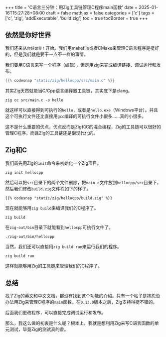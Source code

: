 +++
title = 'C语言三分钟：用Zig工具链管理C程序main函数'
date = 2025-01-16T15:27:28+08:00
draft = false
mathjax = false
categories = ['c']
tags = ['c', 'zig', 'addExecutable', 'build.zig']
toc = true
tocBorder = true
+++


## 依然是你好世界

我们还来从`你好世界！`开始。我们用makefile或者CMake来管理C语言程序是挺好的，但是我们就是要干一点不一样的事情。

我们要用C语言来写一个程序（编辑），但是用zig来完成编译链接、调试运行和发布。

```C
{{% codesnap "static/zig/hellocpp/src/main.c" %}}
```

其实Zig天然就能当C/Cpp语言编译器工具链，其实底下是clang。

```shell
zig cc src/main.c -o hello
```

就这样可以直接得到可执行的`hello`，或者是`hello.exe`（Windows平台）。并且这个可执行文件还比直接用`gcc`编译的可执行文件小很多……真的小很多。

这不是什么重要的优点，优点反而是Zig和C的混合编程，Zig的工具链可以很好的管理C程序，而且Zig的工具链还是很现代化的。


## Zig和C

我们首先用Zig的`init`命令来初始化一个Zig项目。

```shell
zig init hellocpp
```

然后可以把`src`目录下的两个文件删除，把`main.c`文件放到`hellocpp/src`目录下，然后我们修改`build.zig`文件程如下的样子。

```Zig
{{% codesnap "static/zig/hellocpp/build.zig" %}}
```

现在就能够用`zig build`来编译我们的C程序了。

```shell
zig build
```

在`zig-out/bin`目录下就能看到`hellocpp`可执行文件了。

```shell
./zig-out/bin/hellocpp
```

当然，我们还可以直接用`zig build run`来运行我们的程序。

```shell
zig build run
```

这样就能够用Zig的工具链来管理我们的C程序了。


## 总结

找了Zig的英文和中文文档，都没有找到这个功能的介绍。只有一个帖子是抱怨没办法用Zig来管理C程序的`main`函数。在`0.13.0`版本之后，Zig支持得挺不错的。

后面我们更改程序，可以直接完成调试运行和发布。

那么，我这么做的初衷是什么呢？根本上，我就是想利用Zig来写C语言函数的单元测试，毕竟Zig的测试真的香。